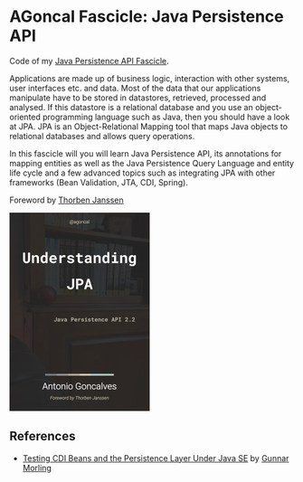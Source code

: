 # AGoncal Fascicle: Java Persistence API

Code of my [Java Persistence API Fascicle]().

Applications are made up of business logic, interaction with other systems, user interfaces etc. and data.
Most of the data that our applications manipulate have to be stored in datastores, retrieved, processed and analysed.
If this datastore is a relational database and you use an object-oriented programming language such as Java, then you should have a look at JPA.
JPA is an Object-Relational Mapping tool that maps Java objects to relational databases and allows query operations.

In this fascicle will you will learn Java Persistence API, its annotations for mapping entities as well as the Java Persistence Query Language and entity life cycle and a few advanced topics such as integrating JPA with other frameworks (Bean Validation, JTA, CDI, Spring).

Foreword by [Thorben Janssen](https://twitter.com/thjanssen123)

![Java Persistence API Fascicle](https://raw.githubusercontent.com/agoncal/agoncal-fascicle-jpa/master/cover.jpg)

## References

* [Testing CDI Beans and the Persistence Layer Under Java SE](http://in.relation.to/2019/01/23/testing-cdi-beans-and-persistence-layer-under-java-se) by [Gunnar Morling](https://twitter.com/gunnarmorling)
